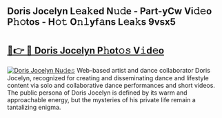 ## Doris Jocelyn L𝚎a𝚔ed N𝚞𝚍e - Part-yCw Vi𝚍𝚎o P𝚑𝚘tos - H𝚘𝚝 O𝚗𝚕yf𝚊ns L𝚎a𝚔s 9vsx5

# <h2><a href="http://kfddbc.oniu.top/?m=Doris+Jocelyn">🔗👉 🔴 Doris Jocelyn P𝚑ot𝚘𝚜 V𝚒d𝚎o</a></h2>

[![Doris Jocelyn Nu𝚍e𝚜](https://i.imgur.com/0qMVB7G.gif)](http://kfddbc.oniu.top/?m=Doris+Jocelyn)
Web-based artist and dance collaborator Doris Jocelyn, recognized for creating and disseminating dance and lifestyle content via solo and collaborative dance performances and short videos. The public persona of Doris Jocelyn is defined by its warm and approachable energy, but the mysteries of his private life remain a tantalizing enigma.  
